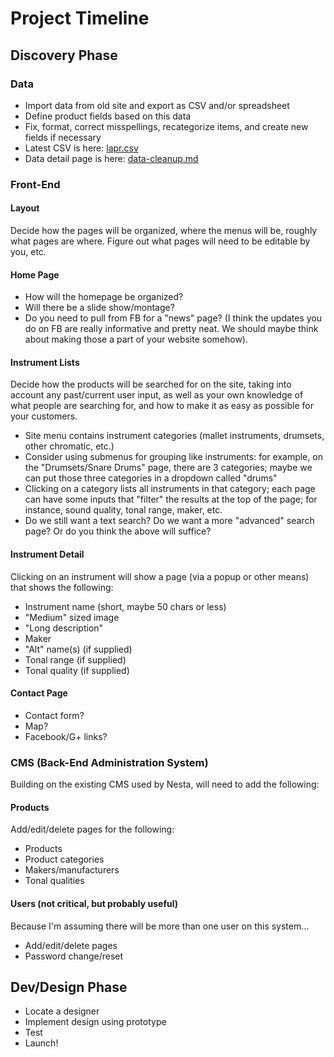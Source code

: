 # Project Timeline

## Discovery Phase

### Data

- Import data from old site and export as CSV and/or spreadsheet
- Define product fields based on this data
- Fix, format, correct misspellings, recategorize items, and create new fields if necessary
- Latest CSV is here: [lapr.csv](./lapr.csv)
- Data detail page is here: [data-cleanup.md](./data-cleanup.md)

### Front-End

#### Layout

Decide how the pages will be organized, where the menus will be, roughly what pages are where. Figure out what pages will need to be editable by you, etc.

#### Home Page

- How will the homepage be organized?
- Will there be a slide show/montage?
- Do you need to pull from FB for a "news" page? (I think the updates you do on FB are really informative and pretty neat. We should maybe think about making those a part of your website somehow).

#### Instrument Lists

Decide how the products will be searched for on the site, taking into account any past/current user input, as well as your own knowledge of what people are searching for, and how to make it as easy as possible for your customers.

- Site menu contains instrument categories (mallet instruments, drumsets, other chromatic, etc.)
- Consider using submenus for grouping like instruments: for example, on the "Drumsets/Snare Drums" page, there are 3 categories; maybe we can put those three categories in a dropdown called "drums"
- Clicking on a category lists all instruments in that category; each page can have some inputs that "filter" the results at the top of the page; for instance, sound quality, tonal range, maker, etc.
- Do we still want a text search? Do we want a more "advanced" search page? Or do you think the above will suffice?

#### Instrument Detail

Clicking on an instrument will show a page (via a popup or other means) that shows the following:

- Instrument name (short, maybe 50 chars or less)
- "Medium" sized image
- "Long description"
- Maker
- "Alt" name(s) (if supplied)
- Tonal range (if supplied)
- Tonal quality (if supplied)

#### Contact Page

- Contact form?
- Map?
- Facebook/G+ links?

### CMS (Back-End Administration System)

Building on the existing CMS used by Nesta, will need to add the following:

#### Products

Add/edit/delete pages for the following:
- Products
- Product categories
- Makers/manufacturers
- Tonal qualities

#### Users (not critical, but probably useful)

Because I'm assuming there will be more than one user on this system...

- Add/edit/delete pages
- Password change/reset

## Dev/Design Phase

- Locate a designer
- Implement design using prototype
- Test
- Launch!

